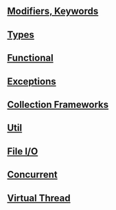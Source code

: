 ## [Modifiers, Keywords](concepts/modifiers,keywords.md)

## [Types](concepts/types)

## [Functional](concepts/functional)

## [Exceptions](concepts/exceptions.md)

## [Collection Frameworks](concepts/collection%20frameworks)

## [Util](concepts/util)

## [File I/O](concepts/file%20i-o)

## [Concurrent](concepts/concurrent)

## [Virtual Thread](concepts/virtual%20thread)
